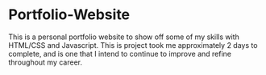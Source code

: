 # Portfolio-Website
This is a personal portfolio website to show off some of my skills with HTML/CSS and Javascript. This is project took me approximately 2 days to complete, and is one that I intend to continue to improve and refine throughout my career.

